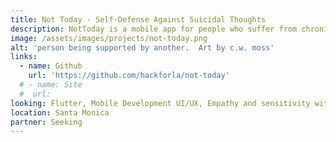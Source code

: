 ```yaml
---
title: Not Today - Self-Defense Against Suicidal Thoughts
description: NotToday is a mobile app for people who suffer from chronic suicidal ideation (thoughts). It allows people to time-shift their desire to live across suicidal/non-suicidal dissociated mental states.
image: /assets/images/projects/not-today.png
alt: 'person being supported by another.  Art by c.w. moss'
links: 
  - name: Github
    url: 'https://github.com/hackforla/not-today'
  # - name: Site
  #  url: 
looking: Flutter, Mobile Development UI/UX, Empathy and sensitivity with subject material and end users.
location: Santa Monica
partner: Seeking
---
```

